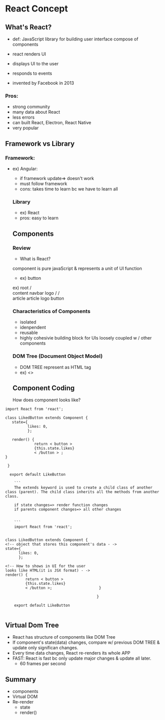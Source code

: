 # React Concept

## What's React?

- def: JavaScript library for building user interface compose of components
- react renders UI
- displays UI to the user
- responds to events

- invented by Facebook in 2013

### Pros:
- strong community
-  many data about React
- less errors
- can built React, Electron, React Native
- very popular

## Framework vs Library

### Framework:
- ex) Angular:
    - if framework update=> doesn't work
    - must follow framework
    - cons: takes time to learn bc we have to learn all

    ### Library
    - ex) React
    - pros: easy to learn


    ## Components

    ### Review
    - What is React?

    component is pure javaScript & represents a unit of UI function
    - ex) button

    ex)
    root
    /     \
    content         navbar logo
    / /     \
    article article    logo    button


    ### Characteristics of Components
    - isolated
    - idenpendent
    - reusable
    - highly cohesivie building block for UIs loosely coupled w / other components

    ### DOM Tree (Document Object Model)
    - DOM TREE represent as HTML tag
    - ex) <>

    ## Component Coding

    How does component looks like?
```
import React from 'react';

class LikedButton extends Component {
   state={
          likes: 0,
          };

   render() {
             return < button >
             {this.state.likes}
             < /button > ;                                                }

 }

  export default LikeButton

    ```
    The extends keyword is used to create a child class of another class (parent). The child class inherits all the methods from another class.

    if state changes=> render function changes
    if parents component changes=> all other changes


    ```
    import React from 'react';


```
<!-- // create 'LikeButton' child of parent 'Component' (prototypical OOP) -->
```
class LikedButton extends Component {
<!-- object that stores this component's data - ->
state={
      likes: 0,
      };

<!-- How to shows in UI for the user
looks like HTML(it is JSX format) - ->
render() {
         return < button >
         {this.state.likes}
         < /button >;                     }

                                         }

    export default LikeButton


```

## Virtual Dom Tree
- React has structure of components like DOM Tree
- If component's state(data) changes, compare w/ previous DOM TREE & update only significan changes.
- Every time data changes, React re-renders its whole APP
- FAST: React is fast bc only update major changes & update all later.
  - 60 frames per second


## Summary
- components
- Virtual DOM
- Re-render
  - state
  - render()